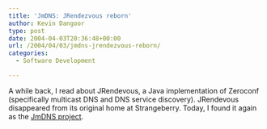 ```yaml
---
title: 'JmDNS: JRendezvous reborn'
author: Kevin Dangoor
type: post
date: 2004-04-03T20:36:48+00:00
url: /2004/04/03/jmdns-jrendezvous-reborn/
categories:
  - Software Development

---
```

A while back, I read about JRendevous, a Java implementation of Zeroconf (specifically multicast DNS and DNS service discovery). JRendevous disappeared from its original home at Strangeberry. Today, I found it again as the [JmDNS project][1].

 [1]: http://jmdns.sourceforge.net/ "JmDNS home page"